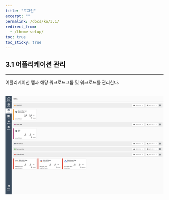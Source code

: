```yaml
---
title: "로그인"
excerpt: ""
permalink: /docs/ko/3.1/
redirect_from:
  - /theme-setup/
toc: true
toc_sticky: true
---
```


## 3.1 어플리케이션 관리

---

어플리케이션 맵과 해당 워크로드그룹 및 워크로드를 관리한다.

ㅤㅤㅤㅤㅤ![](/assets/KR/3.0.0/3.1_1.png)
